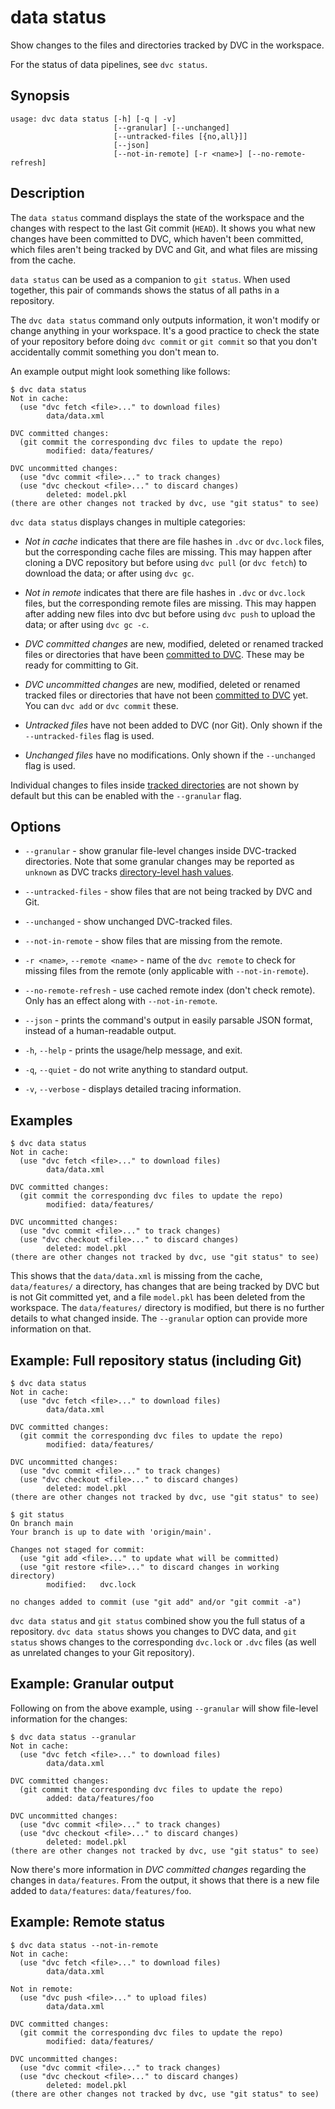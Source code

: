 # data status

Show changes to the files and directories tracked by DVC in the
<abbr>workspace</abbr>.

<admon type="tip">

For the status of <abbr>data pipelines</abbr>, see `dvc status`.

</admon>

## Synopsis

```usage
usage: dvc data status [-h] [-q | -v]
                       [--granular] [--unchanged]
                       [--untracked-files [{no,all}]]
                       [--json]
                       [--not-in-remote] [-r <name>] [--no-remote-refresh]
```

## Description

The `data status` command displays the state of the <abbr>workspace</abbr> and
the changes with respect to the last Git commit (`HEAD`). It shows you what new
changes have been committed to DVC, which haven't been committed, which files
aren't being tracked by DVC and Git, and what files are missing from the
<abbr>cache</abbr>.

`data status` can be used as a companion to `git status`. When used together,
this pair of commands shows the status of all paths in a repository.

The `dvc data status` command only outputs information, it won't modify or
change anything in your <abbr>workspace</abbr>. It's a good practice to check
the state of your repository before doing `dvc commit` or `git commit` so that
you don't accidentally commit something you don't mean to.

An example output might look something like follows:

```cli
$ dvc data status
Not in cache:
  (use "dvc fetch <file>..." to download files)
        data/data.xml

DVC committed changes:
  (git commit the corresponding dvc files to update the repo)
        modified: data/features/

DVC uncommitted changes:
  (use "dvc commit <file>..." to track changes)
  (use "dvc checkout <file>..." to discard changes)
        deleted: model.pkl
(there are other changes not tracked by dvc, use "git status" to see)
```

`dvc data status` displays changes in multiple categories:

- _Not in cache_ indicates that there are file hashes in `.dvc` or `dvc.lock`
  files, but the corresponding <abbr>cache</abbr> files are missing. This may
  happen after cloning a DVC repository but before using `dvc pull` (or
  `dvc fetch`) to download the data; or after using `dvc gc`.

- _Not in remote_ indicates that there are file hashes in `.dvc` or `dvc.lock`
  files, but the corresponding <abbr>remote</abbr> files are missing. This may
  happen after adding new files into dvc but before using `dvc push` to upload
  the data; or after using `dvc gc -c`.

- _DVC committed changes_ are new, modified, deleted or renamed tracked files or
  directories that have been [committed to DVC]. These may be ready for
  committing to Git.

- _DVC uncommitted changes_ are new, modified, deleted or renamed tracked files
  or directories that have not been [committed to DVC] yet. You can `dvc add` or
  `dvc commit` these.

- _Untracked files_ have not been added to DVC (nor Git). Only shown if the
  `--untracked-files` flag is used.

- _Unchanged files_ have no modifications. Only shown if the `--unchanged` flag
  is used.

Individual changes to files inside [tracked directories] are not shown by
default but this can be enabled with the `--granular` flag.

[committed to dvc]: /doc/command-reference/commit
[tracked directories]: /doc/command-reference/add#adding-entire-directories

## Options

- `--granular` - show granular file-level changes inside DVC-tracked
  directories. Note that some granular changes may be reported as `unknown` as
  DVC tracks
  [directory-level hash values](/doc/user-guide/project-structure/internal-files#directories).

- `--untracked-files` - show files that are not being tracked by DVC and Git.

- `--unchanged` - show unchanged DVC-tracked files.

- `--not-in-remote` - show files that are missing from the <abbr>remote</abbr>.

- `-r <name>`, `--remote <name>` - name of the `dvc remote` to check for missing
  files from the remote (only applicable with `--not-in-remote`).

- `--no-remote-refresh` - use cached <abbr>remote</abbr> index (don't check
  remote). Only has an effect along with `--not-in-remote`.

- `--json` - prints the command's output in easily parsable JSON format, instead
  of a human-readable output.

- `-h`, `--help` - prints the usage/help message, and exit.

- `-q`, `--quiet` - do not write anything to standard output.

- `-v`, `--verbose` - displays detailed tracing information.

## Examples

```cli
$ dvc data status
Not in cache:
  (use "dvc fetch <file>..." to download files)
        data/data.xml

DVC committed changes:
  (git commit the corresponding dvc files to update the repo)
        modified: data/features/

DVC uncommitted changes:
  (use "dvc commit <file>..." to track changes)
  (use "dvc checkout <file>..." to discard changes)
        deleted: model.pkl
(there are other changes not tracked by dvc, use "git status" to see)
```

This shows that the `data/data.xml` is missing from the cache, `data/features/`
a directory, has changes that are being tracked by DVC but is not Git committed
yet, and a file `model.pkl` has been deleted from the <abbr>workspace</abbr>.
The `data/features/` directory is modified, but there is no further details to
what changed inside. The `--granular` option can provide more information on
that.

## Example: Full repository status (including Git)

```cli
$ dvc data status
Not in cache:
  (use "dvc fetch <file>..." to download files)
        data/data.xml

DVC committed changes:
  (git commit the corresponding dvc files to update the repo)
        modified: data/features/

DVC uncommitted changes:
  (use "dvc commit <file>..." to track changes)
  (use "dvc checkout <file>..." to discard changes)
        deleted: model.pkl
(there are other changes not tracked by dvc, use "git status" to see)

$ git status
On branch main
Your branch is up to date with 'origin/main'.

Changes not staged for commit:
  (use "git add <file>..." to update what will be committed)
  (use "git restore <file>..." to discard changes in working directory)
        modified:   dvc.lock

no changes added to commit (use "git add" and/or "git commit -a")
```

`dvc data status` and `git status` combined show you the full status of a
repository. `dvc data status` shows you changes to DVC data, and `git status`
shows changes to the corresponding `dvc.lock` or `.dvc` files (as well as
unrelated changes to your Git repository).

## Example: Granular output

Following on from the above example, using `--granular` will show file-level
information for the changes:

```cli
$ dvc data status --granular
Not in cache:
  (use "dvc fetch <file>..." to download files)
        data/data.xml

DVC committed changes:
  (git commit the corresponding dvc files to update the repo)
        added: data/features/foo

DVC uncommitted changes:
  (use "dvc commit <file>..." to track changes)
  (use "dvc checkout <file>..." to discard changes)
        deleted: model.pkl
(there are other changes not tracked by dvc, use "git status" to see)
```

Now there's more information in _DVC committed changes_ regarding the changes in
`data/features`. From the output, it shows that there is a new file added to
`data/features`: `data/features/foo`.

## Example: Remote status

```cli
$ dvc data status --not-in-remote
Not in cache:
  (use "dvc fetch <file>..." to download files)
        data/data.xml

Not in remote:
  (use "dvc push <file>..." to upload files)
        data/data.xml

DVC committed changes:
  (git commit the corresponding dvc files to update the repo)
        modified: data/features/

DVC uncommitted changes:
  (use "dvc commit <file>..." to track changes)
  (use "dvc checkout <file>..." to discard changes)
        deleted: model.pkl
(there are other changes not tracked by dvc, use "git status" to see)
```
